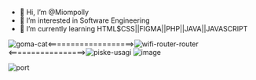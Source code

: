 
- 👋 Hi, I’m @Miompolly
- 👀 I’m interested in Software Engineering
- 🌱 I’m currently learning HTML$CSS||FIGMA||PHP||JAVA||JAVASCRIPT

![goma-cat](https://user-images.githubusercontent.com/104558335/200171067-5a00118e-93ea-441c-a691-39c2834f6fe6.gif)<===================>![wifi-router-router](https://user-images.githubusercontent.com/104558335/200171599-069db436-216f-4c54-862f-fa4ef0fb29c0.gif)
<=================>![piske-usagi](https://user-images.githubusercontent.com/104558335/200171267-e78d8464-01eb-4d55-a2ba-eed705d5d6a4.gif)
![image](https://user-images.githubusercontent.com/104558335/200171500-dd3fd695-84ed-48f7-a09e-e261ba3a82dd.png)



![port](https://user-images.githubusercontent.com/104558335/200170701-226a5af3-890b-4608-85fb-760f63d39777.png)




